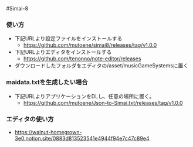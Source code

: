 #Simai-8

### 使い方
- 下記URLより設定ファイルをインストールする
  - https://github.com/mutoene/simai8/releases/tag/v1.0.0
- 下記URLよりエディタをインストールする
  - https://github.com/tenonno/note-editor/releases
- ダウンロードしたフォルダをエディタの/asset/musicGameSystemsに置く

### maidata.txtを生成したい場合
- 下記URLよりアプリケーションをDLし、任意の場所に置く。
  - https://github.com/mutoene/Json-to-Simai.txt/releases/tag/v1.0.0

### エディタの使い方
- https://walnut-homegrown-3e0.notion.site/0883d813523541e4944f94e7c47c89e4

